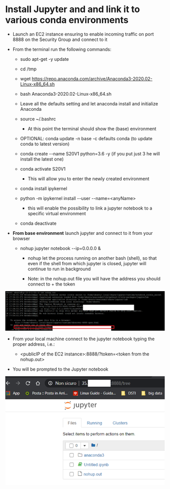 # Install Jupyter and and link it to various conda environments

  - Launch an EC2 instance ensuring to enable incoming traffic on port
    8888 on the Security Group and connect to it

<!-- end list -->

  - From the terminal run the following commands:
    
      - sudo apt-get -y update
    
      - cd /tmp
    
      - wget
        <https://repo.anaconda.com/archive/Anaconda3-2020.02-Linux-x86_64.sh>
    
      - bash Anaconda3-2020.02-Linux-x86\_64.sh
    
      - Leave all the defaults setting and let anaconda install and
        initialize Anaconda
    
      - source ~/.bashrc
        
          - At this point the terminal should show the (base)
            environment
    
      - OPTIONAL: conda update -n base -c defaults conda (to update
        conda to latest version)
    
      - conda create --name S20V1 python=3.6 -y (if you put just 3 he
        will install the latest one)
    
      - conda activate S20V1
        
          - This will allow you to enter the newly created environment
    
      - conda install ipykernel
    
      - python -m ipykernel install --user --name=\<anyName\>
        
          - this will enable the possibility to link a jupyter notebook
            to a specific virtual environment
    
      - conda deactivate

  - **From base environment** launch jupyter and connect to it from your
    browser
    
      - nohup jupyter notebook --ip=0.0.0.0 &
        
          - nohup let the process running on another bash (shell), so
            that even if the shell from which jupyter is closed, jupyter
            will continue to run in background
        
          - Note: in the nohup.out file you will have the address you
            should connect to + the token

![](.//media/image1.png)

  - From your local machine connect to the jupyter notebook typing the
    proper address, i.e.:
    
      - \<publicIP of the EC2 instance\>:8888/?token=\<token from the
        nohup.out\>

  - You will be prompted to the Jupyter notebook

![](.//media/image2.png)
